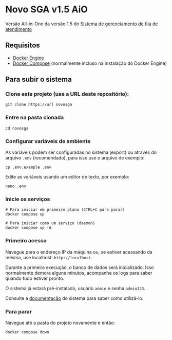 # Novo SGA v1.5 AiO

Versão All-in-One da versão 1.5 do [Sistema de gerenciamento de fila de atendimento](https://novosga.org/)

## Requisitos

- [Docker Engine](https://docs.docker.com/engine/install/)
- [Docker Compose](https://docs.docker.com/compose/install/) (normalmente incluso na instalação do Docker Engine)

## Para subir o sistema

### Clone este projeto (use a URL deste repositório):

```
git clone https://url novosga
```

### Entre na pasta clonada

```
cd novosga
```

### Configurar variáveis de ambiente

As variáveis podem ser configuradas no sistema (export) ou através do arquivo `.env` (recomendado), para isso use o arquivo de exemplo:

```
cp .env.example .env
```

Edite as variáveis usando um editor de texto, por exemplo:

```
nano .env
```

### Inicie os serviços

```
# Para iniciar em primeiro plano (CTRL+C para parar)
docker compose up

# Para iniciar como um serviço (daemon)
docker compose up -d
```

### Primeiro acesso

Navegue para o endereço IP da máquina ou, se estiver acessando da mesma, use localhost: `http://localhost`.

Durante a primeira execução, o banco de dados será inicializado. Isso normalmente demora alguns minutos, acompanhe os logs para saber quando tudo estiver pronto.

O sistema já estará pré-instalado, usuário `admin` e senha `admin123`.

Consulte a [documentação](https://novosga.org/docs/#/v1.0/) do sistema para saber como utilizá-lo.

### Para parar

Navegue até a pasta do projeto novamente e então:

```
docker compose down
```
